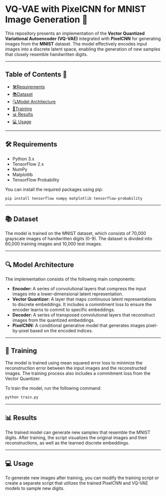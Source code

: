 # **VQ-VAE with PixelCNN for MNIST Image Generation** 🎨

This repository presents an implementation of the **Vector Quantized Variational Autoencoder (VQ-VAE)** integrated with **PixelCNN** for generating images from the **MNIST** dataset. The model effectively encodes input images into a discrete latent space, enabling the generation of new samples that closely resemble handwritten digits.

---

## **Table of Contents** 📑
- [🛠️Requirements](#requirements)
- [📚Dataset](#dataset)
- [🔍Model Architecture](#model-architecture)
- [🚀Training](#training)
- [📊 Results](#results)
- [💻 Usage](#usage)

---

## 🛠️ Requirements

- Python 3.x
- TensorFlow 2.x
- NumPy
- Matplotlib
- TensorFlow Probability

You can install the required packages using pip:

```bash
pip install tensorflow numpy matplotlib tensorflow-probability
```

---

## 📚 Dataset

The model is trained on the MNIST dataset, which consists of 70,000 grayscale images of handwritten digits (0-9). The dataset is divided into 60,000 training images and 10,000 test images.

---

## 🔍 Model Architecture

The implementation consists of the following main components:
- **Encoder:** A series of convolutional layers that compress the input images into a lower-dimensional latent representation.
- **Vector Quantizer:** A layer that maps continuous latent representations to discrete embeddings. It includes a commitment loss to ensure the encoder learns to commit to specific embeddings.
- **Decoder:** A series of transposed convolutional layers that reconstruct images from the quantized embeddings.
- **PixelCNN:** A conditional generative model that generates images pixel-by-pixel based on the encoded indices.
  
---

## 🚀 Training

The model is trained using mean squared error loss to minimize the reconstruction error between the input images and the reconstructed images. The training process also includes a commitment loss from the Vector Quantizer.

To train the model, run the following command:

```bash
python train.py
```

---

## 📊 Results

The trained model can generate new samples that resemble the MNIST digits. After training, the script visualizes the original images and their reconstructions, as well as the learned discrete embeddings.

---

## 💻 Usage

To generate new images after training, you can modify the training script or create a separate script that utilizes the trained PixelCNN and VQ-VAE models to sample new digits.

